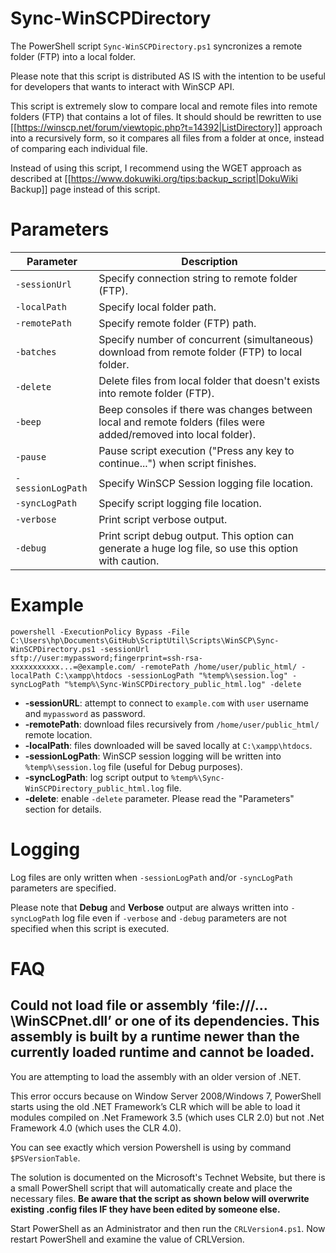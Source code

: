 # Sync-WinSCPDirectory

The PowerShell script `Sync-WinSCPDirectory.ps1` syncronizes a remote folder (FTP) into a local folder.

Please note that this script is distributed AS IS with the intention to be useful for developers that wants to interact with WinSCP API.

This script is extremely slow to compare local and remote files into remote folders (FTP) that contains a lot of files. It should should be rewritten to use [[https://winscp.net/forum/viewtopic.php?t=14392|ListDirectory]] approach into a recursively form, so it compares all files from a folder at once, instead of comparing each individual file.

Instead of using this script, I recommend using the WGET approach as described at [[https://www.dokuwiki.org/tips:backup_script|DokuWiki Backup]] page instead of this script.

# Parameters

| Parameter           | Description                                                                   |
| ------------------- | ----------------------------------------------------------------------------- |
| ``-sessionUrl``     | Specify connection string to remote folder (FTP).                             |
| ``-localPath``      | Specify local folder path.                                                    |
| ``-remotePath``     | Specify remote folder (FTP) path.                                             |
| ``-batches``        | Specify number of concurrent (simultaneous) download from remote folder (FTP) to local folder. |
| ``-delete``         | Delete files from local folder that doesn't exists into remote folder (FTP).  |
| ``-beep``           | Beep consoles if there was changes between local and remote folders (files were added/removed into local folder). |
| ``-pause``          | Pause script execution ("Press any key to continue...") when script finishes. |
| ``-sessionLogPath`` | Specify WinSCP Session logging file location.                                 |
| ``-syncLogPath``    | Specify script logging file location.                                         |
| ``-verbose``        | Print script verbose output.                                                  |
| ``-debug``          | Print script debug output. This option can generate a huge log file, so use this option with caution. |

# Example

``
powershell -ExecutionPolicy Bypass -File C:\Users\hp\Documents\GitHub\ScriptUtil\Scripts\WinSCP\Sync-WinSCPDirectory.ps1 -sessionUrl sftp://user:mypassword;fingerprint=ssh-rsa-xxxxxxxxxxx...=@example.com/ -remotePath /home/user/public_html/ -localPath C:\xampp\htdocs -sessionLogPath "%temp%\session.log" -syncLogPath "%temp%\Sync-WinSCPDirectory_public_html.log" -delete
``

+ **-sessionURL**: attempt to connect to ``example.com`` with ``user`` username and ``mypassword`` as password.
+ **-remotePath**: download files recursively from ``/home/user/public_html/`` remote location.
+ **-localPath**: files downloaded will be saved locally at ``C:\xampp\htdocs``.
+ **-sessionLogPath**: WinSCP session logging will be written into ``%temp%\session.log`` file (useful for Debug purposes).
+ **-syncLogPath**: log script output to ``%temp%\Sync-WinSCPDirectory_public_html.log`` file.
+ **-delete**: enable ``-delete`` parameter. Please read the "Parameters" section for details.

# Logging

Log files are only written when ``-sessionLogPath`` and/or ``-syncLogPath`` parameters are specified.

Please note that **Debug** and **Verbose** output are always written into ``-syncLogPath`` log file even if ``-verbose`` and ``-debug`` parameters are not specified when this script is executed.

# FAQ

## Could not load file or assembly ‘file:///…\WinSCPnet.dll’ or one of its dependencies. This assembly is built by a runtime newer than the currently loaded runtime and cannot be loaded.

You are attempting to load the assembly with an older version of .NET.

This error occurs because on Window Server 2008/Windows 7, PowerShell starts using the old .NET Framework’s CLR which will be able to load it modules compiled on .Net Framework 3.5 (which uses CLR 2.0) but not .Net Framework 4.0 (which uses the CLR 4.0).

You can see exactly which version Powershell is using by command ``$PSVersionTable``.

The solution is documented on the Microsoft's Technet Website, but there is a small PowerShell script that will automatically create and place the necessary files. **Be aware that the script as shown below will overwrite existing .config files IF they have been edited by someone else.**

Start PowerShell as an Administrator and then run the ``CRLVersion4.ps1``. Now restart PowerShell and examine the value of CRLVersion.
